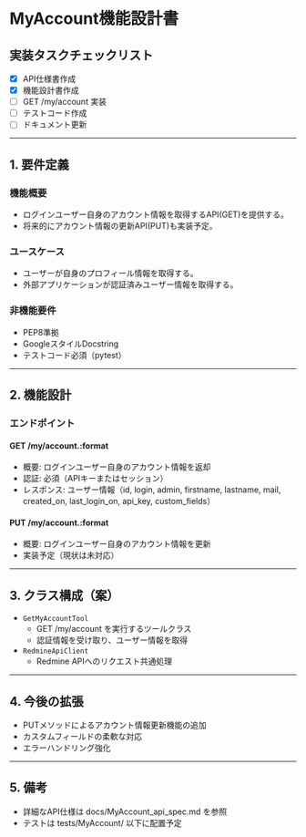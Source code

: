 # MyAccount機能設計書

## 実装タスクチェックリスト

- [x] API仕様書作成
- [x] 機能設計書作成
- [ ] GET /my/account 実装
- [ ] テストコード作成
- [ ] ドキュメント更新

---

## 1. 要件定義

### 機能概要
- ログインユーザー自身のアカウント情報を取得するAPI(GET)を提供する。
- 将来的にアカウント情報の更新API(PUT)も実装予定。

### ユースケース
- ユーザーが自身のプロフィール情報を取得する。
- 外部アプリケーションが認証済みユーザー情報を取得する。

### 非機能要件
- PEP8準拠
- GoogleスタイルDocstring
- テストコード必須（pytest）

---

## 2. 機能設計

### エンドポイント

#### GET /my/account.:format

- 概要: ログインユーザー自身のアカウント情報を返却
- 認証: 必須（APIキーまたはセッション）
- レスポンス: ユーザー情報（id, login, admin, firstname, lastname, mail, created_on, last_login_on, api_key, custom_fields）

#### PUT /my/account.:format

- 概要: ログインユーザー自身のアカウント情報を更新
- 実装予定（現状は未対応）

---

## 3. クラス構成（案）

- `GetMyAccountTool`  
  - GET /my/account を実行するツールクラス
  - 認証情報を受け取り、ユーザー情報を取得
- `RedmineApiClient`  
  - Redmine APIへのリクエスト共通処理

---

## 4. 今後の拡張

- PUTメソッドによるアカウント情報更新機能の追加
- カスタムフィールドの柔軟な対応
- エラーハンドリング強化

---

## 5. 備考

- 詳細なAPI仕様は docs/MyAccount_api_spec.md を参照
- テストは tests/MyAccount/ 以下に配置予定
